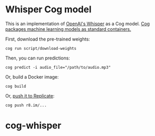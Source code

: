 # Whisper Cog model

This is an implementation of [OpenAI's Whisper](https://openai.com/blog/whisper/) as a Cog model. [Cog packages machine learning models as standard containers.](https://github.com/replicate/cog)

First, download the pre-trained weights:

    cog run script/download-weights

Then, you can run predictions:

    cog predict -i audio_file="/path/to/audio.mp3"

Or, build a Docker image:

    cog build

Or, [push it to Replicate](https://replicate.com/docs/guides/push-a-model):

    cog push r8.im/...
# cog-whisper
